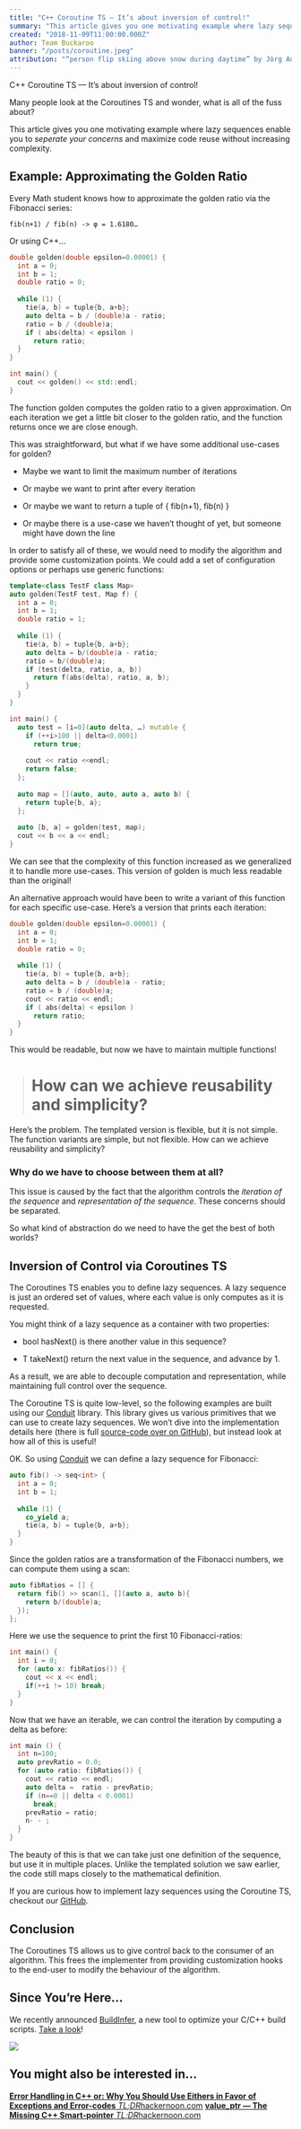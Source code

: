 ```yaml
---
title: "C++ Coroutine TS — It’s about inversion of control!"
summary: "This article gives you one motivating example where lazy sequences enable you to *seperate your concerns* and maximize code reuse without increasing complexity."
created: "2018-11-09T11:00:00.000Z"
author: Team Buckaroo
banner: "/posts/coroutine.jpeg"
attribution: "“person flip skiing above snow during daytime” by Jörg Angeli on Unsplash"
---
```



C++ Coroutine TS — It’s about inversion of control!

Many people look at the Coroutines TS and wonder, what is all of the fuss about?

This article gives you one motivating example where lazy sequences enable you to *seperate your concerns* and maximize code reuse without increasing complexity.

## **Example: Approximating the Golden Ratio**

Every Math student knows how to approximate the golden ratio via the Fibonacci series:

```
fib(n+1) / fib(n) -> φ = 1.6180… 
```

Or using C++…

```cpp
double golden(double epsilon=0.00001) {
  int a = 0;
  int b = 1;
  double ratio = 0;
 
  while (1) {
    tie(a, b) = tuple{b, a+b};
    auto delta = b / (double)a - ratio;
    ratio = b / (double)a;
    if ( abs(delta) < epsilon ) 
      return ratio;
  }
}  

int main() {
  cout << golden() << std::endl;
}
```

The function golden computes the golden ratio to a given approximation. On each iteration we get a little bit closer to the golden ratio, and the function returns once we are close enough.

This was straightforward, but what if we have some additional use-cases for golden?

* Maybe we want to limit the maximum number of iterations

* Or maybe we want to print after every iteration

* Or maybe we want to return a tuple of { fib(n+1), fib(n) }

* Or maybe there is a use-case we haven’t thought of yet, but someone might have down the line

In order to satisfy all of these, we would need to modify the algorithm and provide some customization points. We could add a set of configuration options or perhaps use generic functions:

```cpp
template<class TestF class Map>
auto golden(TestF test, Map f) {
  int a = 0;
  int b = 1;
  double ratio = 1;
 
  while (1) {
    tie(a, b) = tuple{b, a+b};
    auto delta = b/(double)a - ratio;
    ratio = b/(double)a;
    if (test(delta, ratio, a, b)) 
      return f(abs(delta), ratio, a, b);
    }
  }
}

int main() {
  auto test = [i=0](auto delta, …) mutable {
    if (++i>100 || delta<0.0001)
      return true;
 
    cout << ratio <<endl;
    return false;
  };
 
  auto map = [](auto, auto, auto a, auto b) {
    return tuple{b, a};
  };
 
  auto [b, a] = golden(test, map);
  cout << b << a << endl;
}
```

We can see that the complexity of this function increased as we generalized it to handle more use-cases. This version of golden is much less readable than the original!

An alternative approach would have been to write a variant of this function for each specific use-case. Here’s a version that prints each iteration:

```cpp
double golden(double epsilon=0.00001) {
  int a = 0;
  int b = 1;
  double ratio = 0;
 
  while (1) {
    tie(a, b) = tuple{b, a+b};
    auto delta = b / (double)a - ratio;
    ratio = b / (double)a;
    cout << ratio << endl;
    if ( abs(delta) < epsilon ) 
      return ratio;
  }
}  
```

This would be readable, but now we have to maintain multiple functions!
> # How can we achieve reusability and simplicity?

Here’s the problem. The templated version is flexible, but it is not simple. The function variants are simple, but not flexible. How can we achieve reusability and simplicity?

### Why do we have to choose between them at all?

This issue is caused by the fact that the algorithm controls the *iteration of the sequence* and *representation of the sequence*. These concerns should be separated.

So what kind of abstraction do we need to have the get the best of both worlds?

## Inversion of Control via Coroutines TS

The Coroutines TS enables you to define lazy sequences. A lazy sequence is just an ordered set of values, where each value is only computes as it is requested.

You might think of a lazy sequence as a container with two properties:

* bool hasNext() is there another value in this sequence?

* T takeNext() return the next value in the sequence, and advance by 1.

As a result, we are able to decouple computation and representation, while maintaining full control over the sequence.

The Coroutine TS is quite low-level, so the following examples are built using our [Conduit](https://github.com/loopperfect/conduit) library. This library gives us various primitives that we can use to create lazy sequences. We won’t dive into the implementation details here (there is full [source-code over on GitHub](https://github.com/LoopPerfect/conduit)), but instead look at how all of this is useful!

OK. So using [Conduit](https://github.com/loopperfect/conduit) we can define a lazy sequence for Fibonacci:

```cpp
auto fib() -> seq<int> {
  int a = 0;
  int b = 1;
 
  while (1) {
    co_yield a;
    tie(a, b) = tuple{b, a+b};
  }
}
```

Since the golden ratios are a transformation of the Fibonacci numbers, we can compute them using a scan:

```cpp
auto fibRatios = [] {
  return fib() >> scan(1, [](auto a, auto b){ 
    return b/(double)a;
  });
};
```

Here we use the sequence to print the first 10 Fibonacci-ratios:

```cpp
int main() {
  int i = 0;
  for (auto x: fibRatios()) {
    cout << x << endl;
    if(++i != 10) break;
  }
}
```

Now that we have an iterable, we can control the iteration by computing a delta as before:

```cpp
int main () {
  int n=100;
  auto prevRatio = 0.0;
  for (auto ratio: fibRatios()) {
    cout << ratio << endl;
    auto delta =  ratio - prevRatio;
    if (n==0 || delta < 0.0001)
      break;
    prevRatio = ratio;
    n- - ;
  }
}
```

The beauty of this is that we can take just one definition of the sequence, but use it in multiple places. Unlike the templated solution we saw earlier, the code still maps closely to the mathematical definition.

If you are curious how to implement lazy sequences using the Coroutine TS,
checkout our [GitHub](https://github.com/loopperfect/conduit).

## Conclusion

The Coroutines TS allows us to give control back to the consumer of an algorithm. This frees the implementer from providing customization hooks to the end-user to modify the behaviour of the algorithm.

## Since You’re Here…

We recently announced [BuildInfer](https://buildinfer.loopperfect.com/), a new tool to optimize your C/C++ build scripts. [Take a look](https://buildinfer.loopperfect.com/)!

![](https://cdn-images-1.medium.com/max/2000/1*pkwieX1RSK5S0LXbFyaEJg.png)

## You might also be interested in…
[**Error Handling in C++ or: Why You Should Use Eithers in Favor of Exceptions and Error-codes**
*TL;DR*hackernoon.com](https://hackernoon.com/error-handling-in-c-or-why-you-should-use-eithers-in-favor-of-exceptions-and-error-codes-f0640912eb45)
[**value_ptr — The Missing C++ Smart-pointer**
*TL;DR*hackernoon.com](https://hackernoon.com/value-ptr-the-missing-c-smart-pointer-1f515664153e)
